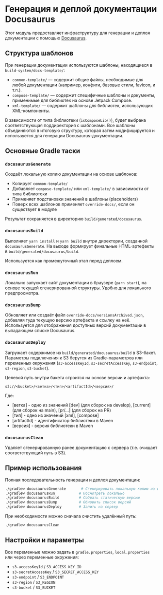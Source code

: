 # Генерация и деплой документации Docusaurus

Этот модуль предоставляет инфраструктуру для генерации и деплоя документации с помощью [Docusaurus](https://docusaurus.io/).

## Структура шаблонов

При генерации документации используются шаблоны, находящиеся в `build-system/docs-template/`:

- `common-template/` — содержит общие файлы, необходимые для любой документации (например, конфиги, базовые стили, favicon, и т.п.).
- `compose-template/` — содержит специфичные шаблоны и документы, применимые для библиотек на основе Jetpack Compose.
- `xml-template/` — содержит шаблоны для библиотек, использующих XML-компоненты.

В зависимости от типа библиотеки (`isComposeLib()`), будет выбрана соответствующая поддиректория с шаблонами. Все шаблоны объединяются в итоговую структуру, которая затем модифицируется и используется для генерации Docusaurus-документации.

## Основные Gradle таски

### `docusaurusGenerate`

Создаёт локальную копию документации на основе шаблонов:
- Копирует `common-template/`
- Добавляет `compose-template/` или `xml-template/` в зависимости от типа библиотеки
- Применяет подстановки значений в шаблоны (placeholders)
- Поверх всех шаблонов применяет `override-docs/`, если он существует в модуле

Результат сохраняется в директорию `build/generated/docusaurus`.

### `docusaurusBuild`

Выполняет `yarn install` и `yarn build` внутри директории, созданной `docusaurusGenerate`. На выходе формирует финальные HTML-артефакты в `build/generated/docusaurus/build`.

Используется как промежуточный этап перед деплоем.

### `docusaurusRun`

Локально запускает сайт документации в браузере (`yarn start`), на основе текущей сгенерированной структуры. Удобно для локального предпросмотра.

### `docusaurusBump`

Обновляет или создаёт файл `override-docs/versionsArchived.json`, добавляя туда текущую версию артефакта и ссылку на неё. Используется для отображения доступных версий документации в выпадающем списке Docusaurus.

### `docusaurusDeploy`

Загружает содержимое из `build/generated/docusaurus/build` в S3-бакет. Параметры подключения к S3 берутся из Gradle-параметров или переменных окружения (`s3-accessKeyId`, `s3-secretAccessKey`, `s3-endpoint`, `s3-region`, `s3-bucket`).

Целевой путь внутри бакета строится на основе версии и артефакта:
```
s3://<bucket>/<ветка>/<тип>/<artifactId>/<версия>/
```

Где: 
 - [ветка] - одно из значений [dev] (для сборок на develop), [current] (для сборок на main), [pr/...] (для сборок на PR)
 - [тип] - одно из значений [xml], [compose]
 - [artifactId] - идентификатор библиотеки в Maven
 - [версия] - версия библиотеки в Maven
### `docusaurusClean`

Удаляет сгенерированную ранее документацию с сервера (т.е. очищает соответствующий путь в S3).

## Пример использования

Полная последовательность генерации и деплоя документации:

```bash
./gradlew docusaurusGenerate       # Сгенерировать локальную копию из шаблонов
./gradlew docusaurusRun           # Посмотреть локально
./gradlew docusaurusBuild         # Собрать статическую версию
./gradlew docusaurusBump          # Обновить список версий
./gradlew docusaurusDeploy        # Залить на сервер
```

При необходимости можно сначала очистить удалённый путь:

```bash
./gradlew docusaurusClean
```

## Настройки и параметры

Все переменные можно задать в `gradle.properties`, `local.properties` или через переменные окружения:

- `s3-accessKeyId` / `S3_ACCESS_KEY_ID`
- `s3-secretAccessKey` / `S3_SECRET_ACCESS_KEY`
- `s3-endpoint` / `S3_ENDPOINT`
- `s3-region` / `S3_REGION`
- `s3-bucket` / `S3_BUCKET`
